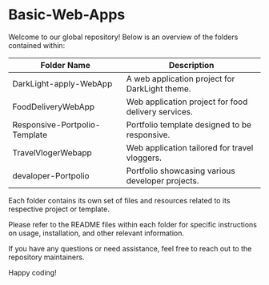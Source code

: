 # Basic-Web-Apps

Welcome to our global repository! Below is an overview of the folders contained within:

| Folder Name                  | Description                                         |
|------------------------------|-----------------------------------------------------|
| DarkLight-apply-WebApp       | A web application project for DarkLight theme.      |
| FoodDeliveryWebApp           | Web application project for food delivery services. |
| Responsive-Portpolio-Template| Portfolio template designed to be responsive.       |
| TravelVlogerWebapp           | Web application tailored for travel vloggers.       |
| devaloper-Portpolio          | Portfolio showcasing various developer projects.    |

Each folder contains its own set of files and resources related to its respective project or template.

Please refer to the README files within each folder for specific instructions on usage, installation, and other relevant information.

If you have any questions or need assistance, feel free to reach out to the repository maintainers.

Happy coding!

